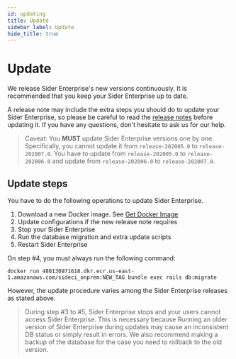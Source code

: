 ```yaml
---
id: updating
title: Update
sidebar_label: Update
hide_title: true
---
```


# Update

We release Sider Enterprise's new versions continuously. It is recommended that you keep your Sider Enterprise up to date.

A release note may include the extra steps you should do to update your Sider Enterprise, so please be careful to read the [release notes](./releases/index.md) before updating it. If you have any questions, don't hesitate to ask us for our help.

> Caveat: You **MUST** update Sider Enterprise versions one by one. Specifically, you cannot update it from `release-202005.0` to `release-202007.0`. You have to update from `release-202005.0` to `release-202006.0` and update from `release-202006.0` to `release-202007.0`.

## Update steps

You have to do the following operations to update Sider Enterprise.

1. Download a new Docker image. See [Get Docker Image](./installation.md#get-docker-image)
2. Update configurations if the new release note requires
3. Stop your Sider Enterprise
4. Run the database migration and extra update scripts
5. Restart Sider Enterprise

On step #4, you must always run the following command:

```console
docker run 480130971618.dkr.ecr.us-east-1.amazonaws.com/sideci_onprem:NEW_TAG bundle exec rails db:migrate
```

However, the update procedure varies among the Sider Enterprise releases as stated above.

> During step #3 to #5, Sider Enterprise stops and your users cannot access Sider Enterprise. This is necessary because Running an older version of Sider Enterprise during updates may cause an inconsistent DB status or simply result in errors. We also recommend making a backup of the database for the case you need to rollback to the old version.
